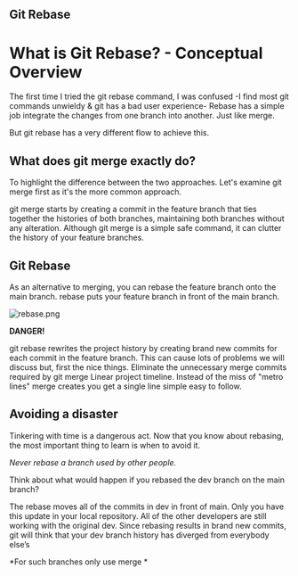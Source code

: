 ## Git Rebase

# What is Git Rebase? - Conceptual Overview

The first time I tried the git rebase command, I was confused -I find most git commands unwieldy & git has a bad user experience-
Rebase has a simple job integrate the changes from one branch into another. Just like merge.

But git rebase has a very different flow to achieve this.

## What does git merge exactly do?

To highlight the difference between the two approaches. Let's examine git merge first as it's the more common approach.

git merge starts by creating a commit in the feature branch that ties together the histories of both branches, maintaining both branches without any alteration.
Although git merge is a simple safe command, it can clutter the history of your feature branches.

## Git Rebase

As an alternative to merging, you can rebase the feature branch onto the main branch.
rebase puts your feature branch in front of the main branch.


![rebase.png](https://cdn.hashnode.com/res/hashnode/image/upload/v1631065012779/jMZJrjEel.png)

**DANGER!**

git rebase rewrites the project history by creating brand new commits for each commit in the feature branch.
This can cause lots of problems we will discuss but, first the nice things.
Eliminate the unnecessary merge commits required by git merge
Linear project timeline. Instead of the miss of "metro lines" merge creates you get a single line simple easy to follow. 

## Avoiding a disaster

Tinkering with time is a dangerous act.
Now that you know about rebasing, the most important thing to learn is when to avoid it.

*Never rebase a branch used by other people.*

Think about what would happen if you rebased the dev branch on the main branch?

The rebase moves all of the commits in dev in front of main. 
Only you have this update in your local repository. 
All of the other developers are still working with the original dev. Since rebasing results in brand new commits, git will think that your dev branch history has diverged from everybody else’s

*For such branches only use merge
*
